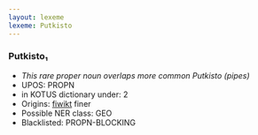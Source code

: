 ```yaml
---
layout: lexeme
lexeme: Putkisto
---
```


###  Putkisto₁

* _This rare proper noun overlaps more common *Putkisto* (pipes)_
* UPOS:  PROPN
* in KOTUS dictionary under:  2
* Origins: [fiwikt](https://fi.wiktionary.org/wiki/Putkisto) finer 
* Possible NER class:  GEO
* Blacklisted:  PROPN-BLOCKING

